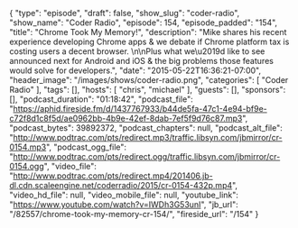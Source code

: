 {
  "type": "episode",
  "draft": false,
  "show_slug": "coder-radio",
  "show_name": "Coder Radio",
  "episode": 154,
  "episode_padded": "154",
  "title": "Chrome Took My Memory!",
  "description": "Mike shares his recent experience developing Chrome apps & we debate if Chrome platform tax is costing users a decent browser. \n\nPlus what we\u2019d like to see announced next for Android and iOS & the big problems those features would solve for developers.",
  "date": "2015-05-22T16:36:21-07:00",
  "header_image": "/images/shows/coder-radio.png",
  "categories": [
    "Coder Radio"
  ],
  "tags": [],
  "hosts": [
    "chris",
    "michael"
  ],
  "guests": [],
  "sponsors": [],
  "podcast_duration": "01:18:42",
  "podcast_file": "https://aphid.fireside.fm/d/1437767933/b44de5fa-47c1-4e94-bf9e-c72f8d1c8f5d/ae0962bb-4b9e-42ef-8dab-7ef5f9d76c87.mp3",
  "podcast_bytes": 39892372,
  "podcast_chapters": null,
  "podcast_alt_file": "http://www.podtrac.com/pts/redirect.mp3/traffic.libsyn.com/jbmirror/cr-0154.mp3",
  "podcast_ogg_file": "http://www.podtrac.com/pts/redirect.ogg/traffic.libsyn.com/jbmirror/cr-0154.ogg",
  "video_file": "http://www.podtrac.com/pts/redirect.mp4/201406.jb-dl.cdn.scaleengine.net/coderradio/2015/cr-0154-432p.mp4",
  "video_hd_file": null,
  "video_mobile_file": null,
  "youtube_link": "https://www.youtube.com/watch?v=IWDh3G53unI",
  "jb_url": "/82557/chrome-took-my-memory-cr-154/",
  "fireside_url": "/154"
}

